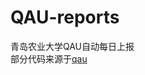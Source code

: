 # QAU-reports
青岛农业大学QAU自动每日上报  
部分代码来源于[qau](https://github.com/alexhoshina/QAU-Auto-Information-Report)
